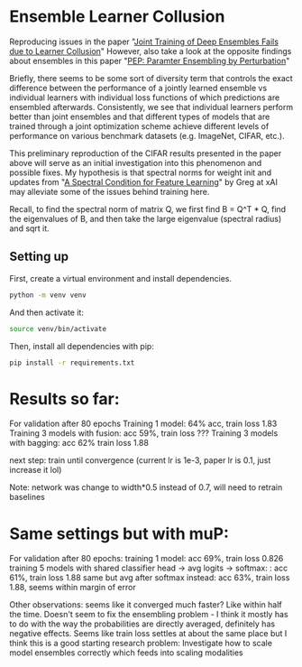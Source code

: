 # Ensemble Learner Collusion

Reproducing issues in the paper "[Joint Training of Deep Ensembles Fails due to Learner Collusion](https://arxiv.org/abs/2301.11323)" However, also take a look at the opposite findings about ensembles in this paper "[PEP: Paramter Ensembling by Perturbation](https://proceedings.neurips.cc/paper_files/paper/2020/file/652c208b21f13f6e995bfc1154a1a2e5-Paper.pdf)"

Briefly, there seems to be some sort of diversity term that controls the exact difference between the performance of a jointly learned ensemble vs individual learners with individual loss functions of which predictions are ensembled afterwards. Consistently, we see that individual learners perform better than joint ensembles and that different types of models that are trained through a joint optimization scheme achieve different levels of performance on various benchmark datasets (e.g. ImageNet, CIFAR, etc.). 

This preliminary reproduction of the CIFAR results presented in the paper above will serve as an initial investigation into this phenomenon and possible fixes. My hypothesis is that spectral norms for weight init and updates from "[A Spectral Condition for Feature Learning](https://arxiv.org/abs/2310.17813)" by Greg at xAI may alleviate some of the issues behind training here.

Recall, to find the spectral norm of matrix Q, we first find B = Q^T * Q, find the eigenvalues of B, and then take the large eigenvalue (spectral radius) and sqrt it. 

## Setting up

First, create a virtual environment and install dependencies. 
```bash 
python -m venv venv
```

And then activate it: 
```bash 
source venv/bin/activate
```

Then, install all dependencies with pip: 
```bash 
pip install -r requirements.txt
```

# Results so far: 
For validation after 80 epochs
Training 1 model: 64% acc, train loss 1.83
Training 3 models with fusion: acc 59%, train loss ???
Training 3 models with bagging: acc 62% train loss 1.88

next step: train until convergence (current lr is 1e-3, paper lr is 0.1, just increase it lol)

Note: network was change to width*0.5 instead of 0.7, will need to retrain baselines

# Same settings but with muP: 
For validation after 80 epochs: 
training 1 model: acc 69%, train loss 0.826
training 5 models with shared classifier head -> avg logits -> softmax:
                : acc 61%, train loss 1.88
same but avg after softmax instead: acc 63%, train loss 1.88, seems within margin of error




Other observations: seems like it converged much faster? Like within half the time. Doesn't seem to fix the ensembling problem - I think it mostly has to do with the way the probabilities are directly averaged, definitely has negative effects. Seems like train loss settles at about the same place but I think this is a good starting research problem: Investigate how to scale model ensembles correctly which feeds into scaling modalities

